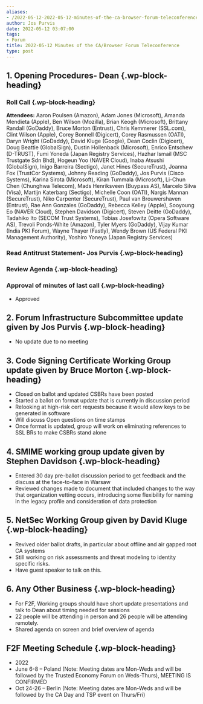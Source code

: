 ```yaml
---
aliases:
- /2022-05-12-2022-05-12-minutes-of-the-ca-browser-forum-teleconference/
author: Jos Purvis
date: 2022-05-12 03:07:00
tags:
- Forum
title: 2022-05-12 Minutes of the CA/Browser Forum Teleconference
type: post
---
```


## 1. Opening Procedures- Dean {.wp-block-heading}

### Roll Call {.wp-block-heading}

**Attendees:** Aaron Poulsen (Amazon), Adam Jones (Microsoft), Amanda Mendieta (Apple), Ben Wilson (Mozilla), Brian Keogh (Microsoft), Brittany Randall (GoDaddy), Bruce Morton (Entrust), Chris Kemmerer (SSL.com), Clint Wilson (Apple), Corey Bonnell (Digicert), Corey Rasmussen (OATI), Daryn Wright (GoDaddy), David Kluge (Google), Dean Coclin (Digicert), Doug Beattie (GlobalSign), Dustin Hollenback (Microsoft), Enrico Entschew (D-TRUST), Fumi Yoneda (Japan Registry Services), Hazhar Ismail (MSC Trustgate Sdn Bhd), Hogeun Yoo (NAVER Cloud), Inaba Atsushi (GlobalSign), Inigo Barreira (Sectigo), Janet Hines (SecureTrust), Joanna Fox (TrustCor Systems), Johnny Reading (GoDaddy), Jos Purvis (Cisco Systems), Karina Sirota (Microsoft), Kiran Tummala (Microsoft), Li-Chun Chen (Chunghwa Telecom), Mads Henriksveen (Buypass AS), Marcelo Silva (Visa), Martijn Katerbarg (Sectigo), Michelle Coon (OATI), Nargis Mannan (SecureTrust), Niko Carpenter (SecureTrust), Paul van Brouwershaven (Entrust), Rae Ann Gonzales (GoDaddy), Rebecca Kelley (Apple), Sooyoung Eo (NAVER Cloud), Stephen Davidson (Digicert), Steven Deitte (GoDaddy), Tadahiko Ito (SECOM Trust Systems), Tobias Josefowitz (Opera Software AS), Trevoli Ponds-White (Amazon), Tyler Myers (GoDaddy), Vijay Kumar (India PKI Forum), Wayne Thayer (Fastly), Wendy Brown (US Federal PKI Management Authority), Yoshiro Yoneya (Japan Registry Services)

### Read Antitrust Statement- Jos Purvis {.wp-block-heading}

### Review Agenda {.wp-block-heading}

### Approval of minutes of last call {.wp-block-heading}

- Approved

## 2. Forum Infrastructure Subcommittee update given by Jos Purvis {.wp-block-heading}

- No update due to no meeting

## 3. Code Signing Certificate Working Group update given by Bruce Morton {.wp-block-heading}

- Closed on ballot and updated CSBRs have been posted
- Started a ballot on format update that is currently in discussion period
- Relooking at high-risk cert requests because it would allow keys to be generated in software
- Will discuss Open questions on time stamps
- Once format is updated, group will work on eliminating references to SSL BRs to make CSBRs stand alone

## 4. SMIME working group update given by Stephen Davidson {.wp-block-heading}

- Entered 30 day pre-ballot discussion period to get feedback and the discuss at the face-to-face in Warsaw
- Reviewed changes made to document that included changes to the way that organization vetting occurs, introducing some flexibility for naming in the legacy profile and consideration of data protection

## 5. NetSec Working Group given by David Kluge {.wp-block-heading}

- Revived older ballot drafts, in particular about offline and air gapped root CA systems
- Still working on risk assessments and threat modeling to identity specific risks.
- Have guest speaker to talk on this.

## 6. Any Other Business {.wp-block-heading}

- For F2F, Working groups should have short update presentations and talk to Dean about timing needed for sessions
- 22 people will be attending in person and 26 people will be attending remotely.
- Shared agenda on screen and brief overview of agenda

## F2F Meeting Schedule {.wp-block-heading}

- 2022
- June 6-8 – Poland (Note: Meeting dates are Mon-Weds and will be
  followed by the Trusted Economy Forum on Weds-Thurs), MEETING IS CONFIRMED
- Oct 24-26 – Berlin (Note: Meeting dates are Mon-Weds and will be
  followed by the CA Day and TSP event on Thurs/Fri)